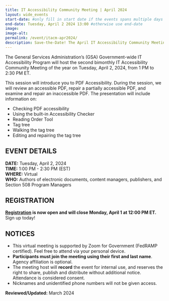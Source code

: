 ```yaml
---
title: IT Accessibility Community Meeting | April 2024
layout: wide_events
start-date: #only fill in start date if the events spans multiple days
end-date: Tuesday, April 2 2024 13:00 #otherwise use end-date
image:
image-alt: 
permalink: /event/itacm-apr2024/
description: Save-the-Date! The April IT Accessibility Community Meeting (ITACM) will be held on Tuesday, April 2, 2024 from 1:00 PM - 2:30 PM ET. During the meeting, document authors and others will learn about PDF accessibility and learn how to examine and repair inaccessible PDF documents. 
---
```

The General Services Administration’s (GSA) Government-wide IT Accessibility Program will host the second bimonthly IT Accessibility Community Meeting of the year on Tuesday, April 2, 2024, from 1 PM to 2:30 PM ET.

This session will introduce you to PDF Accessibility. During the session, we will review an accessible PDF, repair a partially accessible PDF, and examine and repair an inaccessible PDF. The presentation will include information on:

* Checking PDF accessibility
* Using the built-in Accessibility Checker
* Reading Order Tool 
* Tag tree 
* Walking the tag tree
* Editing and repairing the tag tree 

## EVENT DETAILS
**DATE:** Tuesday, April 2, 2024  
**TIME:** 1:00 PM - 2:30 PM (EST)  
**WHERE:** Virtual  
**WHO:** Authors of electronic documents, content managers, publishers, and Section 508 Program Managers

## REGISTRATION
<strong><a href="https://feedback.gsa.gov/jfe/form/SV_9uDScEcl9r4KBYa" target="_blank">Registration</a> is now open and will close Monday, April 1 at 12:00 PM ET.</strong> Sign up today!

## NOTICES
* This virtual meeting is supported by Zoom for Government (FedRAMP certified). Feel free to attend via your personal device. 
* **Participants must join the meeting using their first and last name**. Agency affiliation is optional​. 
* The meeting host will **record** the event for internal use, and reserves the right to share, publish and distribute without additional notice. Attendance is considered consent.
* Nicknames and unidentified phone numbers will not be given access.

**Reviewed/Updated:** March 2024